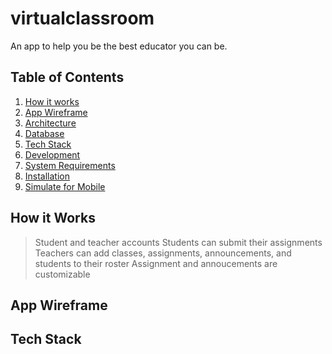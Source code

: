 # virtualclassroom

An app to help you be the best educator you can be. 

## Table of Contents

1. [How it works](#how-it-works)
2. [App Wireframe](#wireframe)
3. [Architecture](#architecture)
4. [Database](#database)
5. [Tech Stack](#tech-stack)
6. [Development](#development)
  6. [System Requirements](#system-requirements)
  6. [Installation](#installation)
  6. [Simulate for Mobile](#simulate-mobile)

## <a name="how-it-works"></a>How it Works

> Student and teacher accounts
> Students can submit their assignments
> Teachers can add classes, assignments, announcements, and students to their roster
> Assignment and annoucements are customizable

## <a name="wireframe"></a>App Wireframe

## <a name="wireframe"></a>Tech Stack
